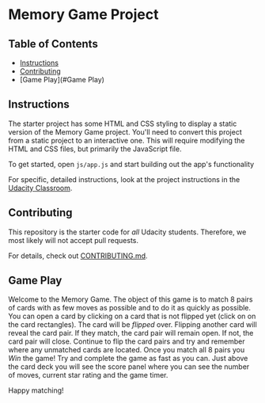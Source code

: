# Memory Game Project

## Table of Contents

* [Instructions](#instructions)
* [Contributing](#contributing)
* [Game Play](#Game Play)

## Instructions

The starter project has some HTML and CSS styling to display a static version of the Memory Game project. You'll need to convert this project from a static project to an interactive one. This will require modifying the HTML and CSS files, but primarily the JavaScript file.

To get started, open `js/app.js` and start building out the app's functionality

For specific, detailed instructions, look at the project instructions in the [Udacity Classroom](https://classroom.udacity.com/me).

## Contributing

This repository is the starter code for _all_ Udacity students. Therefore, we most likely will not accept pull requests.

For details, check out [CONTRIBUTING.md](CONTRIBUTING.md).

## Game Play

Welcome to the Memory Game. The object of this game is to match 8 pairs of cards with as few moves as possible and to do it as quickly as possible. You can open a card by clicking on a card that is not flipped yet (click on on the card rectangles). The card will be _flipped_ over. Flipping another card will reveal the card pair. If they match, the card pair will remain open. If not, the card pair will close. Continue to flip the card pairs and try and remember where any unmatched cards are located. Once you match all 8 pairs you *Win* the game! Try and complete the game as fast as you can. Just above the card deck you will see the score panel where you can see the number of moves, current star rating and the game timer.

Happy matching!
